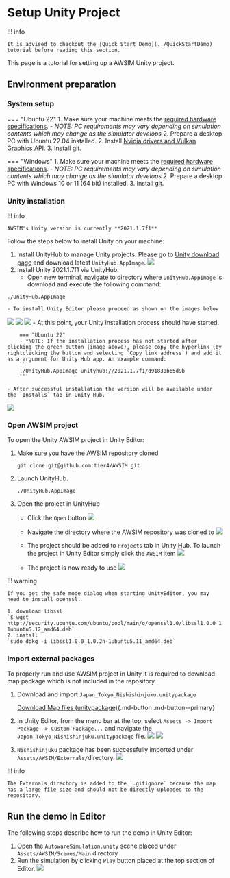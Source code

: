 # Setup Unity Project

!!! info

    It is advised to checkout the [Quick Start Demo](../QuickStartDemo) tutorial before reading this section.

This page is a tutorial for setting up a AWSIM Unity project.

## Environment preparation

### System setup

=== "Ubuntu 22"
    1. Make sure your machine meets the [required hardware specifications](../QuickStartDemo/#pc-specs).
        - *NOTE: PC requirements may vary depending on simulation contents which may change as the simulator develops*
    2. Prepare a desktop PC with Ubuntu 22.04 installed.
    2. Install [Nvidia drivers and Vulkan Graphics API](../QuickStartDemo/#running-the-awsim-simulation-demo).
    3. Install [git](https://git-scm.com/).

=== "Windows"
    1. Make sure your machine meets the [required hardware specifications](../QuickStartDemo/#pc-specs).
        - *NOTE: PC requirements may vary depending on simulation contents which may change as the simulator develops*
    2. Prepare a desktop PC with Windows 10 or 11 (64 bit) installed.
    3. Install [git](https://git-scm.com/).

### Unity installation

!!! info

    AWSIM's Unity version is currently **2021.1.7f1**

Follow the steps below to install Unity on your machine:

1. Install UnityHub to manage Unity projects. Please go to [Unity download page](https://unity3d.com/get-unity/download) and download latest `UnityHub.AppImage`.
![](image_1.png)
2. Install Unity 2021.1.7f1 via UnityHub.
    - Open new terminal, navigate to directory where `UnityHub.AppImage` is download and execute the following command:
```
./UnityHub.AppImage
```
    - To install Unity Editor please proceed as shown on the images below
![](image_2.png)
![](image_3.png)
![](image_4.png)
    - At this point, your Unity installation process should have started.

        === "Ubuntu 22"
        - *NOTE: If the installation process has not started after clicking the green button (image above), please copy the hyperlink (by rightclicking the button and selecting `Copy link address`) and add it as a argument for Unity Hub app. An example command:
        ```
        ./UnityHub.AppImage unityhub://2021.1.7f1/d91830b65d9b
        ```

    - After successful installation the version will be available under the `Installs` tab in Unity Hub.
![](image_5.png)

### Open AWSIM project

To open the Unity AWSIM project in Unity Editor:
1. Make sure you have the AWSIM repository cloned
    ```
    git clone git@github.com:tier4/AWSIM.git
    ```

2. Launch UnityHub.
    ```
    ./UnityHub.AppImage
    ```

3. Open the project in UnityHub
    - Click the `Open` button
![](image_6.png)

    - Navigate the directory where the AWSIM repository was cloned to
![](image_7.png)

    - The project should be added to `Projects` tab in Unity Hub. To launch the project in Unity Editor simply click the `AWSIM` item
![](image_8.png)

    - The project is now ready to use
![](image_9.png)

!!! warning

    If you get the safe mode dialog when starting UnityEditor, you may need to install openssl.

    1. download libssl  
    `$ wget http://security.ubuntu.com/ubuntu/pool/main/o/openssl1.0/libssl1.0.0_1.0.2n-1ubuntu5.12_amd64.deb`
    2. install  
    `sudo dpkg -i libssl1.0.0_1.0.2n-1ubuntu5.11_amd64.deb`

### Import external packages

To properly run and use AWSIM project in Unity it is required to download map package which is not included in the repository.

1. Download and import `Japan_Tokyo_Nishishinjuku.unitypackage`

    [Download Map files (unitypackage)](https://github.com/tier4/AWSIM/releases/download/v1.1.0/Japan_Tokyo_Nishishinjuku.unitypackage){.md-button .md-button--primary}

2. In Unity Editor, from the menu bar at the top, select `Assets -> Import Package -> Custom Package...` and navigate the `Japan_Tokyo_Nishishinjuku.unitypackage` file.
![](image_10.png)
![](image_11.png)
3. `Nishishinjuku` package has been successfully imported under `Assets/AWSIM/Externals/`directory.
![](image_12.png)

!!! info

    The Externals directory is added to the `.gitignore` because the map has a large file size and should not be directly uploaded to the repository.

## Run the demo in Editor

The following steps describe how to run the demo in Unity Editor:

1. Open the `AutowareSimulation.unity` scene placed under `Assets/AWSIM/Scenes/Main` directory
2. Run the simulation by clicking `Play` button placed at the top section of Editor.
![](image_13.png)
<br><br><br><br>

